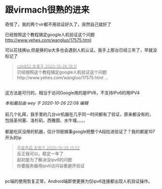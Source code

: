 # 跟virmach很熟的进来


奇怪了，我的两个vir都不用验证好久了，突然自己就好了

已经按照这个教程搞定google人机验证这个问题<br />
http://www.yehes.com/wangluo/17575.html

可以花钱换ip,但是换的ip大多也会遇到人机认证。我手上那台已经三年了，早就没标记了<img src="static/image/smiley/default/lol.gif" smilieid="12" border="0" alt="" />

<div class="quote"><blockquote><font size="2"><a href="https://www.hostloc.com/forum.php?mod=redirect&amp;goto=findpost&amp;pid=9355539&amp;ptid=758532" target="_blank"><font color="#999999">cdn852 发表于 2020-10-26 19:11</font></a></font><br />
已经按照这个教程搞定google人机验证这个问题<br />
http://www.yehes.com/wangluo/17575.html ...</blockquote></div><br />
这方法是可行的，相当于访问Google用的是IPV6，不支持IPv6的用IPV4

<i class="pstatus"> 本帖最后由 wey 于 2020-10-26 22:08 编辑 </i><br />
<br />
前几个礼拜，我手里的几台vir机器在几乎同一时间都有了验证，原来都没有的，包括圣何塞、洛杉矶、西雅图、水牛城，，，，<br />
<br />
都是吃灰没用的机器，估计邻居搞事google把整个A段拉进验证了？我的都是107开头的ip

<div class="quote"><blockquote><font size="2"><a href="https://www.hostloc.com/forum.php?mod=redirect&amp;goto=findpost&amp;pid=9353898&amp;ptid=758532" target="_blank"><font color="#999999">蓝瘦香菇 发表于 2020-10-26 13:52</font></a></font><br />
反正我可以，稳定一年了<br />
起初是为了解决没ipv6的问题<br />
你要服务器用ipv6访问谷歌避开验证</blockquote></div><br />
pc端的使用恢复正常，Android端即使更换为仅ipv6连接都出现人机验证操作。
